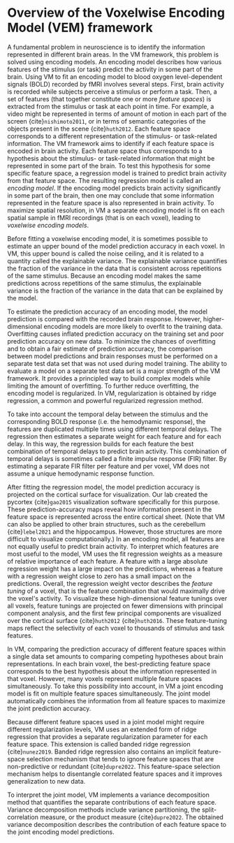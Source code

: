 # Overview of the Voxelwise Encoding Model (VEM) framework

A fundamental problem in neuroscience is to identify the information
represented in different brain areas. 	In the VM framework, this problem is
solved using encoding models. An encoding model describes how various features
of the stimulus (or task) predict the activity in some part of the brain. Using
VM to fit an encoding model to blood oxygen level-dependent signals (BOLD)
recorded by fMRI involves several steps. First, brain activity is recorded
while subjects perceive a stimulus or perform a task. Then, a set of features
(that together constitute one or more *feature spaces*) is extracted from the
stimulus or task at each point in time. For example, a video might be
represented in terms of amount of motion in each part of the screen
{cite}`nishimoto2011`, or in terms of semantic categories of the
objects present in the scene {cite}`huth2012`. Each feature space
corresponds to a different representation of the stimulus- or task-related
information. The VM framework aims to identify if each feature space is encoded
in brain activity. Each feature space thus corresponds to a hypothesis about
the stimulus- or task-related information that might be represented in some
part of the brain. To test this hypothesis for some specific feature space, a
regression model is trained to predict brain activity from that feature space.
The resulting regression model is called an *encoding model*. If the encoding
model predicts brain activity significantly in some part of the brain, then one
may conclude that some information represented in the feature space is also
represented in brain activity. To maximize spatial resolution, in VM a separate
encoding model is fit on each spatial sample in fMRI recordings (that is on
each voxel), leading to *voxelwise encoding models*.

Before fitting a voxelwise encoding model, it is sometimes possible to estimate
an upper bound of the model prediction accuracy in each voxel. In VM, this
upper bound is called the noise ceiling, and it is related to a quantity called
the explainable variance. The explainable variance quantifies the fraction of
the variance in the data that is consistent across repetitions of the same
stimulus. Because an encoding model makes the same predictions across
repetitions of the same stimulus, the explainable variance is the fraction of
the variance in the data that can be explained by the model.

To estimate the prediction accuracy of an encoding model, the model prediction
is compared with the recorded brain response. However, higher-dimensional
encoding models are more likely to overfit to the training data. Overfitting
causes inflated prediction accuracy on the training set and poor prediction
accuracy on new data. To minimize the chances of overfitting and to obtain a
fair estimate of prediction accuracy, the comparison between model predictions
and brain responses must be performed on a separate test data set that was not
used during model training. The ability to evaluate a model on a separate test
data set is a major strength of the VM framework. It provides a principled way
to build complex models while limiting the amount of overfitting. To further
reduce overfitting, the encoding model is regularized. In VM, regularization is
obtained by ridge regression, a common and powerful regularized regression
method.

To take into account the temporal delay between the stimulus and the
corresponding BOLD response (i.e. the hemodynamic response), the features are
duplicated multiple times using different temporal delays. The regression then
estimates a separate weight for each feature and for each delay. In this way,
the regression builds for each feature the best combination of temporal delays
to predict brain activity. This combination of temporal delays is sometimes
called a finite impulse response (FIR) filter. By estimating a separate FIR
filter per feature and per voxel, VM does not assume a unique hemodynamic
response function.

After fitting the regression model, the model prediction accuracy is projected
on the cortical surface for visualization. Our lab created the pycortex
{cite}`gao2015` visualization software specifically for this purpose.
These prediction-accuracy maps reveal how information present in the feature
space is represented across the entire cortical sheet. (Note that VM can also
be applied to other brain structures, such as the cerebellum
{cite}`lebel2021` and the hippocampus. However, those structures are more
difficult to visualize computationally.) In an encoding model, all features are
not equally useful to predict brain activity. To interpret which features are
most useful to the model, VM uses the fit regression weights as a measure of
relative importance of each feature. A feature with a large absolute regression
weight has a large impact on the predictions, whereas a feature with a
regression weight close to zero has a small impact on the predictions. Overall,
the regression weight vector describes the *feature tuning* of a voxel, that is
the feature combination that would maximally drive the voxel's activity. To
visualize these high-dimensional feature tunings over all voxels, feature
tunings are projected on fewer dimensions with principal component analysis,
and the first few principal components are visualized over the cortical surface
{cite}`huth2012` {cite}`huth2016`. These feature-tuning maps reflect
the selectivity of each voxel to thousands of stimulus and task features.

In VM, comparing the prediction accuracy of different feature spaces within a
single data set amounts to comparing competing hypotheses about brain
representations. In each brain voxel, the best-predicting feature space
corresponds to the best hypothesis about the information represented in that
voxel. However, many voxels represent multiple feature spaces simultaneously.
To take this possibility into account, in VM a joint encoding model is fit on
multiple feature spaces simultaneously. The joint model automatically combines
the information from all feature spaces to maximize the joint prediction
accuracy. 

Because different feature spaces used in a joint model might require different
regularization levels, VM uses an extended form of ridge regression that
provides a separate regularization parameter for each feature space. This
extension is called banded ridge regression {cite}`nunez2019`. Banded ridge
regression also contains an implicit feature-space selection mechanism that
tends to ignore feature spaces that are non-predictive or redundant
{cite}`dupre2022`. This feature-space selection mechanism helps to
disentangle correlated feature spaces and it improves generalization to new
data. 

To interpret the joint model, VM implements a variance decomposition method
that quantifies the separate contributions of each feature space. Variance
decomposition methods include variance partitioning, the split-correlation
measure, or the product measure {cite}`dupre2022`. The obtained variance
decomposition describes the contribution of each feature space to the joint
encoding model predictions.